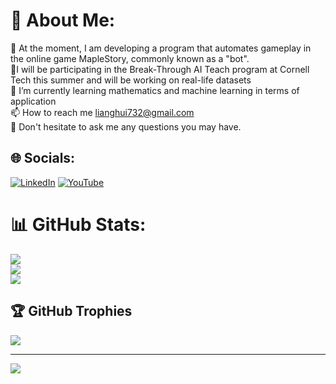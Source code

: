 # 💫 About Me:
👯 At the moment, I am developing a program that automates gameplay in the online game MapleStory, commonly known as a "bot".<br>🤝I will be participating in the Break-Through AI Teach program at Cornell Tech this summer and will be working on real-life datasets<br>🌱 I’m currently learning mathematics and machine learning in terms of application<br>📫 How to reach me lianghui732@gmail.com<br>💬 Don't hesitate to ask me any questions you may have.


## 🌐 Socials:
[![LinkedIn](https://img.shields.io/badge/LinkedIn-%230077B5.svg?logo=linkedin&logoColor=white)](https://linkedin.com/in/https://www.linkedin.com/in/liang-zhang-795279a4/) [![YouTube](https://img.shields.io/badge/YouTube-%23FF0000.svg?logo=YouTube&logoColor=white)](https://youtube.com/@https://www.youtube.com/channel/UCoFSetLW4piOgNrkXWFc3jw) 
# 📊 GitHub Stats:
![](https://github-readme-stats.vercel.app/api?username=WHITEII&theme=buefy&hide_border=false&include_all_commits=false&count_private=false)<br/>
![](https://github-readme-streak-stats.herokuapp.com/?user=WHITEII&theme=buefy&hide_border=false)<br/>
![](https://github-readme-stats.vercel.app/api/top-langs/?username=WHITEII&theme=buefy&hide_border=false&include_all_commits=false&count_private=false&layout=compact)

## 🏆 GitHub Trophies
![](https://github-profile-trophy.vercel.app/?username=WHITEII&theme=buddhism&no-frame=false&no-bg=true&margin-w=4)

---
[![](https://visitcount.itsvg.in/api?id=WHITEII&icon=0&color=0)](https://visitcount.itsvg.in)

<!-- Proudly created with GPRM ( https://gprm.itsvg.in ) -->
